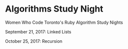# Algorithms Study Night

Women Who Code Toronto's Ruby Algorithm Study Nights

September 21, 2017: Linked Lists

October 25, 2017: Recursion
